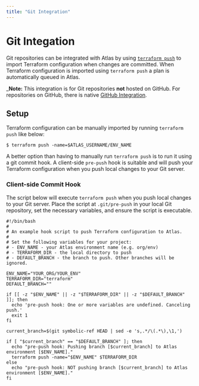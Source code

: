 ```yaml
---
title: "Git Integration"
---
```


# Git Integation

Git repositories can be integrated with Atlas by using
[`terraform push`](https://www.terraform.io/docs/commands/push.html) to import
Terraform configuration when changes are committed. When Terraform
configuration is imported using `terraform push` a plan is automatically queued
in Atlas.

_**Note:** This integration is for Git repositories **not** hosted on GitHub. 
For repositories on GitHub, there is native [GitHub Integration](/help/terraform/vcs/github).

## Setup

Terraform configuration can be manually imported by running `terraform push`
like below:

```
$ terraform push -name=$ATLAS_USERNAME/ENV_NAME
```

A better option than having to manually run `terraform push` is to run it
using a git commit hook. A client-side `pre-push` hook is suitable and will
push your Terraform configuration when you push local changes to your Git
server.

### Client-side Commit Hook

The script below will execute `terraform push` when you push local changes to
your Git server. Place the script at `.git/pre-push` in your local Git
repository, set the necessary variables, and ensure the script is executable.

```
#!/bin/bash
#
# An example hook script to push Terraform configuration to Atlas.
#
# Set the following variables for your project:
# - ENV_NAME - your Atlas environment name (e.g. org/env)
# - TERRAFORM_DIR - the local directory to push
# - DEFAULT_BRANCH - the branch to push. Other branches will be ignored.

ENV_NAME="YOUR_ORG/YOUR_ENV"
TERRAFORM_DIR="terraform"
DEFAULT_BRANCH=""

if [[ -z "$ENV_NAME" || -z "$TERRAFORM_DIR" || -z "$DEFAULT_BRANCH" ]]; then
  echo 'pre-push hook: One or more variables are undefined. Canceling push.'
  exit 1
fi

current_branch=$(git symbolic-ref HEAD | sed -e 's,.*/\(.*\),\1,')

if [ "$current_branch" == "$DEFAULT_BRANCH" ]; then
  echo "pre-push hook: Pushing branch [$current_branch] to Atlas environment [$ENV_NAME]."
  terraform push -name="$ENV_NAME" $TERRAFORM_DIR
else
  echo "pre-push hook: NOT pushing branch [$current_branch] to Atlas environment [$ENV_NAME]."
fi

```
